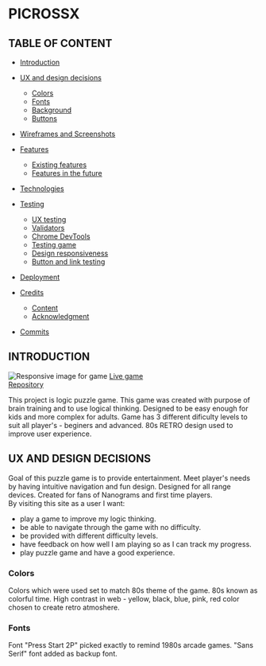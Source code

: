 # **PICROSSX**

## TABLE OF CONTENT 
* [Introduction](#introduction)    

* [UX and design decisions](#ux-and-design-decisions)
    * [Colors](#colors)
    * [Fonts](#fonts)
    * [Background](#background)
    * [Buttons](#buttons)
* [Wireframes and Screenshots](#wireframes-and-screenshots)
* [Features](#features)
    * [Existing features](#existing-features)
    * [Features in the future](#features-in-the-future)
* [Technologies](#technologies)
* [Testing](#testing)
    * [UX testing](#ux-testing)
    * [Validators](#validators)
    * [Chrome DevTools](#chrome-devtools)
    * [Testing game](#testing-game)
    * [Design responsiveness](#design-responsiveness)
    * [Button and link testing](#button-and-link-testing)   
* [Deployment](#deployment)
* [Credits](#credits)
    * [Content](#content)
    * [Acknowledgment](#acknowledgment)
* [Commits](#commits)


## INTRODUCTION

![Responsive image for game](assets/images/responsive.png)
[Live game](https://ernestamajute.github.io/PicrossX/)<br>
[Repository](https://github.com/ErnestaMajute/PicrossX)

This project is logic puzzle game. This game was created with purpose of brain training and to use logical thinking. Designed to be easy enough for kids and more complex for adults. Game has 3 different dificulty levels to suit all player's - beginers and advanced. 80s RETRO design used to improve user experience. 


## UX AND DESIGN DECISIONS

Goal of this puzzle game is to provide entertainment. Meet player's needs by having intuitive navigation and fun design. Designed for all range devices. Created for fans of Nanograms and first time players.<br>
By visiting this site as a user I want:
* play a game to improve my logic thinking.  
* be able to navigate through the game with no difficulty. 
* be provided with different difficulty levels. 
* have feedback on how well I am playing so as I can track my progress.
* play puzzle game and have a good experience.

### Colors

Colors which were used set to match 80s theme of the game. 80s known as colorful time. High contrast in web - yellow, black, blue, pink, red color chosen to create retro atmoshere.

### Fonts

Font "Press Start 2P" picked exactly to remind 1980s arcade games. "Sans Serif" font added as backup font.

